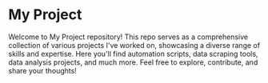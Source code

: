 # My Project

Welcome to My Project repository! This repo serves as a comprehensive collection of various projects I've worked on, showcasing a diverse range of skills and expertise. Here you'll find automation scripts, data scraping tools, data analysis projects, and much more. Feel free to explore, contribute, and share your thoughts!
